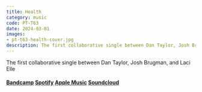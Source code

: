 ```yaml
---
title: Health
category: music
code: PT-T63
date: 2024-03-01
images:
- pt-t63-health-cover.jpg
description: The first collaborative single between Dan Taylor, Josh Brugman, and Laci Elle
--- 
```


The first collaborative single between Dan Taylor, Josh Brugman, and Laci Elle

#### [Bandcamp](https://pedestriantactics.bandcamp.com/track/pt-t63-health) [Spotify](https://open.spotify.com/album/6eS3KP5q5Py1loLLoURBWm?si=9ma73YUOR7OWbFIlF5Ujig) [Apple Music](https://music.apple.com/us/album/health-single/1727093357) [Soundcloud](https://soundcloud.com/pedestriantactics/pt-t63)





